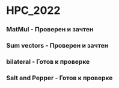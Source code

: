 # HPC_2022
### MatMul - Проверен и зачтен
### Sum vectors - Проверен и зачтен
### bilateral - Готов к проверке 
### Salt and Pepper - Готов к проверке
